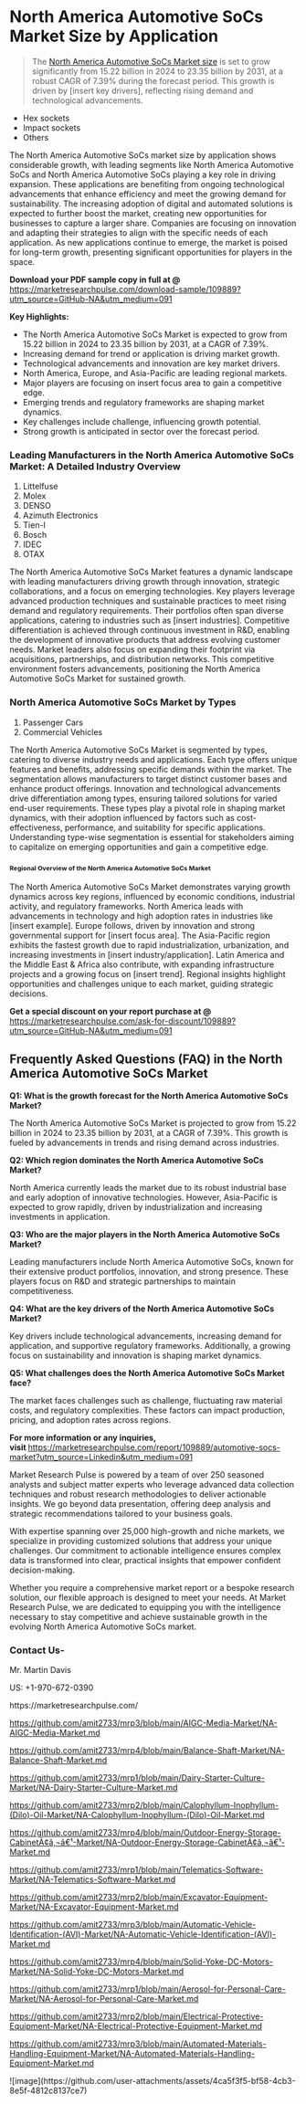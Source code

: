 <h1>North America Automotive SoCs Market&nbsp;Size by Application</h1><blockquote><p>The <a href="https://marketresearchpulse.com/download-sample/109889?utm_source=GitHub-NA&amp;utm_medium=091">North America Automotive SoCs Market size</a> is set to grow significantly from 15.22 billion in 2024 to 23.35 billion by 2031, at a robust CAGR of 7.39% during the forecast period. This growth is driven by [insert key drivers], reflecting rising demand and technological advancements.</p></blockquote><ul><li>Hex sockets<li> Impact sockets<li> Others</li></ul><p>The North America Automotive SoCs market size by application shows considerable growth, with leading segments like North America Automotive SoCs and North America Automotive SoCs playing a key role in driving expansion. These applications are benefiting from ongoing technological advancements that enhance efficiency and meet the growing demand for sustainability. The increasing adoption of digital and automated solutions is expected to further boost the market, creating new opportunities for businesses to capture a larger share. Companies are focusing on innovation and adapting their strategies to align with the specific needs of each application. As new applications continue to emerge, the market is poised for long-term growth, presenting significant opportunities for players in the space.</p><p><strong>Download your PDF sample copy in full at @ </strong><a href="https://marketresearchpulse.com/download-sample/109889?utm_source=GitHub-NA&amp;utm_medium=091">https://marketresearchpulse.com/download-sample/109889?utm_source=GitHub-NA&amp;utm_medium=091</a></p><p><strong>Key Highlights: </strong></p><ul><li>The North America Automotive SoCs Market is expected to grow from 15.22 billion in 2024 to 23.35 billion by 2031, at a CAGR of 7.39%.</li><li>Increasing demand for trend or application is driving market growth.</li><li>Technological advancements and innovation are key market drivers.</li><li>North America, Europe, and Asia-Pacific are leading regional markets.</li><li>Major players are focusing on insert focus area to gain a competitive edge.</li><li>Emerging trends and regulatory frameworks are shaping market dynamics.</li><li>Key challenges include challenge, influencing growth potential.</li><li>Strong growth is anticipated in sector over the forecast period.</li></ul><h3>Leading Manufacturers in the North America Automotive SoCs Market: A Detailed Industry Overview</h3><ol><li>Littelfuse</li><li>Molex</li><li>DENSO</li><li>Azimuth Electronics</li><li>Tien-I</li><li>Bosch</li><li>IDEC</li><li>OTAX</li></ol><div class="flex max-w-full flex-col flex-grow"><div class="min-h-8 text-message flex w-full flex-col items-end gap-2 whitespace-normal break-words [.text-message+&amp;]:mt-5" dir="auto" data-message-author-role="assistant" data-message-id="fd8432e4-4910-450d-b182-61b7bfb0a01f" data-message-model-slug="gpt-4o"><div class="flex w-full flex-col gap-1 empty:hidden first:pt-[3px]"><div class="markdown prose w-full break-words dark:prose-invert light"><p>The North America Automotive SoCs Market features a dynamic landscape with leading manufacturers driving growth through innovation, strategic collaborations, and a focus on emerging technologies. Key players leverage advanced production techniques and sustainable practices to meet rising demand and regulatory requirements. Their portfolios often span diverse applications, catering to industries such as [insert industries]. Competitive differentiation is achieved through continuous investment in R&amp;D, enabling the development of innovative products that address evolving customer needs. Market leaders also focus on expanding their footprint via acquisitions, partnerships, and distribution networks. This competitive environment fosters advancements, positioning the North America Automotive SoCs Market for sustained growth.</p></div></div></div></div><h3>North America Automotive SoCs Market by Types</h3><ol><li>Passenger Cars<li> Commercial Vehicles</li></ol><div class="flex max-w-full flex-col flex-grow"><div class="min-h-8 text-message flex w-full flex-col items-end gap-2 whitespace-normal break-words [.text-message+&amp;]:mt-5" dir="auto" data-message-author-role="assistant" data-message-id="084470be-0bb7-4664-bddf-5156b4f41249" data-message-model-slug="gpt-4o-mini"><div class="flex w-full flex-col gap-1 empty:hidden first:pt-[3px]"><div class="markdown prose w-full break-words dark:prose-invert light"><p>The North America Automotive SoCs Market is segmented by types, catering to diverse industry needs and applications. Each type offers unique features and benefits, addressing specific demands within the market. The segmentation allows manufacturers to target distinct customer bases and enhance product offerings. Innovation and technological advancements drive differentiation among types, ensuring tailored solutions for varied end-user requirements. These types play a pivotal role in shaping market dynamics, with their adoption influenced by factors such as cost-effectiveness, performance, and suitability for specific applications. Understanding type-wise segmentation is essential for stakeholders aiming to capitalize on emerging opportunities and gain a competitive edge.</p></div></div></div></div><h3><span style="font-size: 11px;">Regional Overview of the North America Automotive SoCs Market</span></h3><div class="flex max-w-full flex-col flex-grow"><div class="min-h-8 text-message flex w-full flex-col items-end gap-2 whitespace-normal break-words [.text-message+&amp;]:mt-5" dir="auto" data-message-author-role="assistant" data-message-id="e9038762-ce64-4e30-91c9-9bd413514231" data-message-model-slug="gpt-4o-mini"><div class="flex w-full flex-col gap-1 empty:hidden first:pt-[3px]"><div class="markdown prose w-full break-words dark:prose-invert light"><p>The North America Automotive SoCs Market demonstrates varying growth dynamics across key regions, influenced by economic conditions, industrial activity, and regulatory frameworks. North America leads with advancements in technology and high adoption rates in industries like [insert example]. Europe follows, driven by innovation and strong governmental support for [insert focus area]. The Asia-Pacific region exhibits the fastest growth due to rapid industrialization, urbanization, and increasing investments in [insert industry/application]. Latin America and the Middle East &amp; Africa also contribute, with expanding infrastructure projects and a growing focus on [insert trend]. Regional insights highlight opportunities and challenges unique to each market, guiding strategic decisions.</p></div></div></div></div><p><strong>Get a special discount on your report purchase at @ </strong><a href="https://marketresearchpulse.com/ask-for-discount/109889?utm_source=GitHub-NA&amp;utm_medium=091">https://marketresearchpulse.com/ask-for-discount/109889?utm_source=GitHub-NA&amp;utm_medium=091</a></p><h2>Frequently Asked Questions (FAQ) in the North America Automotive SoCs Market</h2><p><strong>Q1: What is the growth forecast for the North America Automotive SoCs Market?</strong></p><p>The North America Automotive SoCs Market is projected to grow from 15.22 billion in 2024 to 23.35 billion by 2031, at a CAGR of 7.39%. This growth is fueled by advancements in trends and rising demand across industries.</p><p><strong>Q2: Which region dominates the North America Automotive SoCs Market?</strong></p><p>North America currently leads the market due to its robust industrial base and early adoption of innovative technologies. However, Asia-Pacific is expected to grow rapidly, driven by industrialization and increasing investments in application.</p><p><strong>Q3: Who are the major players in the North America Automotive SoCs Market?</strong></p><p>Leading manufacturers include North America Automotive SoCs, known for their extensive product portfolios, innovation, and strong presence. These players focus on R&amp;D and strategic partnerships to maintain competitiveness.</p><p><strong>Q4: What are the key drivers of the North America Automotive SoCs Market?</strong></p><p>Key drivers include technological advancements, increasing demand for application, and supportive regulatory frameworks. Additionally, a growing focus on sustainability and innovation is shaping market dynamics.</p><p><strong>Q5: What challenges does the North America Automotive SoCs Market face?</strong></p><p>The market faces challenges such as challenge, fluctuating raw material costs, and regulatory complexities. These factors can impact production, pricing, and adoption rates across regions.</p><p><strong>For more information or any inquiries, visit&nbsp;</strong><a href="https://marketresearchpulse.com/report/109889/automotive-socs-market?utm_source=Linkedin&utm_medium=091">https://marketresearchpulse.com/report/109889/automotive-socs-market?utm_source=Linkedin&utm_medium=091</a></p><p>Market Research Pulse is powered by a team of over 250 seasoned analysts and subject matter experts who leverage advanced data collection techniques and robust research methodologies to deliver actionable insights. We go beyond data presentation, offering deep analysis and strategic recommendations tailored to your business goals.</p><p>With expertise spanning over 25,000 high-growth and niche markets, we specialize in providing customized solutions that address your unique challenges. Our commitment to actionable intelligence ensures complex data is transformed into clear, practical insights that empower confident decision-making.</p><p>Whether you require a comprehensive market report or a bespoke research solution, our flexible approach is designed to meet your needs. At Market Research Pulse, we are dedicated to equipping you with the intelligence necessary to stay competitive and achieve sustainable growth in the evolving North America Automotive SoCs market.</p><h3><strong>Contact Us-</strong></h3><p>Mr. Martin Davis</p><p>US: +1-970-672-0390</p><p>https://marketresearchpulse.com/</p><p><a href="https://github.com/amit2733/mrp3/blob/main/AIGC-Media-Market/NA-AIGC-Media-Market.md">https://github.com/amit2733/mrp3/blob/main/AIGC-Media-Market/NA-AIGC-Media-Market.md</a></p><p><a href="https://github.com/amit2733/mrp4/blob/main/Balance-Shaft-Market/NA-Balance-Shaft-Market.md">https://github.com/amit2733/mrp4/blob/main/Balance-Shaft-Market/NA-Balance-Shaft-Market.md</a></p><p><a href="https://github.com/amit2733/mrp1/blob/main/Dairy-Starter-Culture-Market/NA-Dairy-Starter-Culture-Market.md">https://github.com/amit2733/mrp1/blob/main/Dairy-Starter-Culture-Market/NA-Dairy-Starter-Culture-Market.md</a></p><p><a href="https://github.com/amit2733/mrp2/blob/main/Calophyllum-Inophyllum-(Dilo)-Oil-Market/NA-Calophyllum-Inophyllum-(Dilo)-Oil-Market.md">https://github.com/amit2733/mrp2/blob/main/Calophyllum-Inophyllum-(Dilo)-Oil-Market/NA-Calophyllum-Inophyllum-(Dilo)-Oil-Market.md</a></p><p><a href="https://github.com/amit2733/mrp4/blob/main/Outdoor-Energy-Storage-CabinetÃ¢â‚¬â€¹-Market/NA-Outdoor-Energy-Storage-CabinetÃ¢â‚¬â€¹-Market.md">https://github.com/amit2733/mrp4/blob/main/Outdoor-Energy-Storage-CabinetÃ¢â‚¬â€¹-Market/NA-Outdoor-Energy-Storage-CabinetÃ¢â‚¬â€¹-Market.md</a></p><p><a href="https://github.com/amit2733/mrp1/blob/main/Telematics-Software-Market/NA-Telematics-Software-Market.md">https://github.com/amit2733/mrp1/blob/main/Telematics-Software-Market/NA-Telematics-Software-Market.md</a></p><p><a href="https://github.com/amit2733/mrp2/blob/main/Excavator-Equipment-Market/NA-Excavator-Equipment-Market.md">https://github.com/amit2733/mrp2/blob/main/Excavator-Equipment-Market/NA-Excavator-Equipment-Market.md</a></p><p><a href="https://github.com/amit2733/mrp3/blob/main/Automatic-Vehicle-Identification-(AVI)-Market/NA-Automatic-Vehicle-Identification-(AVI)-Market.md">https://github.com/amit2733/mrp3/blob/main/Automatic-Vehicle-Identification-(AVI)-Market/NA-Automatic-Vehicle-Identification-(AVI)-Market.md</a></p><p><a href="https://github.com/amit2733/mrp4/blob/main/Solid-Yoke-DC-Motors-Market/NA-Solid-Yoke-DC-Motors-Market.md">https://github.com/amit2733/mrp4/blob/main/Solid-Yoke-DC-Motors-Market/NA-Solid-Yoke-DC-Motors-Market.md</a></p><p><a href="https://github.com/amit2733/mrp1/blob/main/Aerosol-for-Personal-Care-Market/NA-Aerosol-for-Personal-Care-Market.md">https://github.com/amit2733/mrp1/blob/main/Aerosol-for-Personal-Care-Market/NA-Aerosol-for-Personal-Care-Market.md</a></p><p><a href="https://github.com/amit2733/mrp2/blob/main/Electrical-Protective-Equipment-Market/NA-Electrical-Protective-Equipment-Market.md">https://github.com/amit2733/mrp2/blob/main/Electrical-Protective-Equipment-Market/NA-Electrical-Protective-Equipment-Market.md</a></p><p><a href="https://github.com/amit2733/mrp3/blob/main/Automated-Materials-Handling-Equipment-Market/NA-Automated-Materials-Handling-Equipment-Market.md">https://github.com/amit2733/mrp3/blob/main/Automated-Materials-Handling-Equipment-Market/NA-Automated-Materials-Handling-Equipment-Market.md</a></p>
![image](https://github.com/user-attachments/assets/4ca5f3f5-bf58-4cb3-8e5f-4812c8137ce7)
